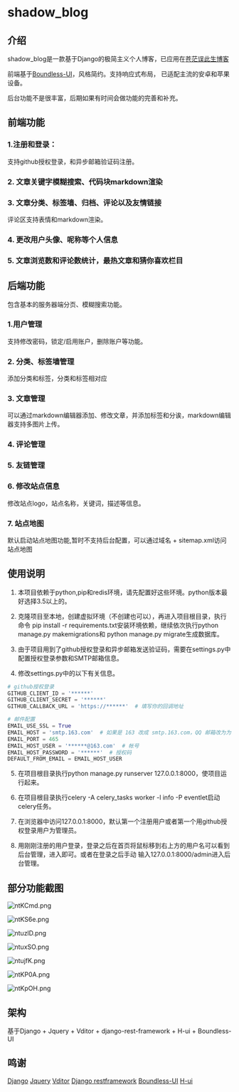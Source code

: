 ﻿# shadow_blog

## 介绍

shadow_blog是一款基于Django的极简主义个人博客，已应用在[苍茫误此生博客](https://www.cangmangai.cn/)

前端基于[Boundless-UI](https://github.com/zhaoyangkun/Boundless-UI)，风格简约。支持响应式布局，
已适配主流的安卓和苹果设备。

后台功能不是很丰富，后期如果有时间会做功能的完善和补充。

## 前端功能

### 1.注册和登录：
支持github授权登录，和异步邮箱验证码注册。

### 2. 文章关键字模糊搜索、代码块markdown渲染

### 3. 文章分类、标签墙、归档、评论以及友情链接
评论区支持表情和markdown渲染。

### 4. 更改用户头像、呢称等个人信息

### 5. 文章浏览数和评论数统计，最热文章和猜你喜欢栏目



## 后端功能
包含基本的服务器端分页、模糊搜索功能。

### 1.用户管理
支持修改密码，锁定/启用账户，删除账户等功能。

### 2. 分类、标签墙管理
添加分类和标签，分类和标签相对应

### 3. 文章管理
可以通过markdown编辑器添加、修改文章，并添加标签和分诶，markdown编辑器支持多图片上传。

### 4. 评论管理

### 5. 友链管理

### 6. 修改站点信息
修改站点logo，站点名称，关键词，描述等信息。

### 7. 站点地图
默认启动站点地图功能,暂时不支持后台配置，可以通过域名 + sitemap.xml访问站点地图


## 使用说明

1. 本项目依赖于python,pip和redis环境，请先配置好这些环境。python版本最好选择3.5以上的。

2. 克隆项目至本地，创建虚拟环境（不创建也可以），再进入项目根目录，执行命令
pip install -r requirements.txt安装环境依赖，继续依次执行python manage.py makemigrations和
python manage.py migrate生成数据库。

3. 由于项目用到了github授权登录和异步邮箱发送验证码，需要在settings.py中配置授权登录参数和SMTP邮箱信息。

4. 修改settings.py中的以下有关信息。

```python
# github授权登录
GITHUB_CLIENT_ID = '******'
GITHUB_CLIENT_SECRET = '******'
GITHUB_CALLBACK_URL = 'https://******'  # 填写你的回调地址

# 邮件配置
EMAIL_USE_SSL = True
EMAIL_HOST = 'smtp.163.com'  # 如果是 163 改成 smtp.163.com，QQ 邮箱改为为 smtp.qq.com
EMAIL_PORT = 465
EMAIL_HOST_USER = '******@163.com'  # 帐号
EMAIL_HOST_PASSWORD = '******'  # 授权码
DEFAULT_FROM_EMAIL = EMAIL_HOST_USER
```

5. 在项目根目录执行python manage.py runserver 127.0.0.1:8000，使项目运行起来。

6. 在项目根目录执行celery -A celery_tasks worker -l info -P eventlet启动celery任务。

7. 在浏览器中访问127.0.0.1:8000，默认第一个注册用户或者第一个用github授权登录用户为管理员。

8. 用刚刚注册的用户登录，登录之后在首页将鼠标移到右上方的用户名可以看到后台管理，进入即可。或者在登录之后手动
输入127.0.0.1:8000/admin进入后台管理。

## 部分功能截图
![ntKCmd.png](https://s2.ax1x.com/2019/09/09/ntKCmd.png)

![ntKS6e.png](https://s2.ax1x.com/2019/09/09/ntKS6e.png)

![ntuzlD.png](https://s2.ax1x.com/2019/09/09/ntuzlD.png)

![ntuxSO.png](https://s2.ax1x.com/2019/09/09/ntuxSO.png)

![ntujfK.png](https://s2.ax1x.com/2019/09/09/ntujfK.png)

![ntKP0A.png](https://s2.ax1x.com/2019/09/09/ntKP0A.png)

![ntKpOH.png](https://s2.ax1x.com/2019/09/09/ntKpOH.png)

## 架构
基于Django + Jquery + Vditor + django-rest-framework + H-ui + Boundless-UI

## 鸣谢

[Django](https://github.com/django/django)
[Jquery](https://github.com/jquery/jquery)
[Vditor](https://github.com/b3log/vditor)
[Django restframework](https://github.com/encode/django-rest-framework)
[Boundless-UI](https://github.com/zhaoyangkun/Boundless-UI)
[H-ui](https://github.com/jackying/H-ui.admin)